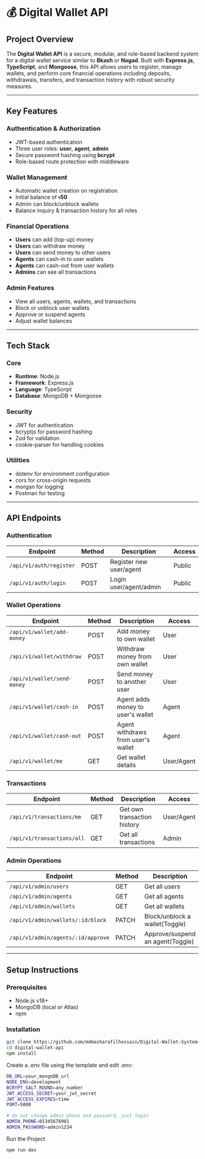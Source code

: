 # 💰 Digital Wallet API

## Project Overview

The **Digital Wallet API** is a secure, modular, and role-based backend system for a digital wallet service similar to **Bkash** or **Nagad**. Built with **Express.js**, **TypeScript**, and **Mongoose**, this API allows users to register, manage wallets, and perform core financial operations including deposits, withdrawals, transfers, and transaction history with robust security measures.

---

## Key Features

### Authentication & Authorization
- JWT-based authentication
- Three user roles: **user**, **agent**, **admin**
- Secure password hashing using **bcrypt**
- Role-based route protection with middleware

### Wallet Management
- Automatic wallet creation on registration
- Initial balance of **৳50**
- Admin can block/unblock wallets
- Balance inquiry & transaction history for all roles

### Financial Operations
- **Users** can add (top-up) money
- **Users** can withdraw money
- **Users** can send money to other users
- **Agents** can cash-in to user wallets
- **Agents** can cash-out from user wallets
- **Admins** can see all transactions

### Admin Features
- View all users, agents, wallets, and transactions
- Block or unblock user wallets
- Approve or suspend agents
- Adjust wallet balances


---

## Tech Stack

### Core
- **Runtime**: Node.js
- **Framework**: Express.js
- **Language**: TypeScript
- **Database**: MongoDB + Mongoose

### Security
- JWT for authentication
- bcryptjs for password hashing
- Zod for validation
- cookie-parser for handling cookies

### Utilities
- dotenv for environment configuration
- cors for cross-origin requests
- morgan for logging
- Postman for testing

---

## API Endpoints

### Authentication

| Endpoint                | Method | Description                | Access  |
|------------------------|--------|----------------------------|---------|
| `/api/v1/auth/register`| POST   | Register new user/agent    | Public  |
| `/api/v1/auth/login`   | POST   | Login user/agent/admin     | Public  |

### Wallet Operations

| Endpoint                      | Method | Description                          | Access     |
|------------------------------|--------|--------------------------------------|------------|
| `/api/v1/wallet/add-money`   | POST   | Add money to own wallet              | User       |
| `/api/v1/wallet/withdraw`    | POST   | Withdraw money from own wallet       | User       |
| `/api/v1/wallet/send-money`  | POST   | Send money to another user           | User       |
| `/api/v1/wallet/cash-in`     | POST   | Agent adds money to user's wallet    | Agent      |
| `/api/v1/wallet/cash-out`    | POST   | Agent withdraws from user's wallet   | Agent      |
| `/api/v1/wallet/me`          | GET    | Get wallet details                   | User/Agent |

### Transactions

| Endpoint                       | Method | Description                   | Access     |
|--------------------------------|--------|-------------------------------|------------|
| `/api/v1/transactions/me`      | GET    | Get own transaction history   | User/Agent |
| `/api/v1/transactions/all`     | GET    | Get all transactions          | Admin      |

### Admin Operations

| Endpoint                                      | Method | Description                            | Access |
|----------------------------------------------|--------|----------------------------------------|--------|
| `/api/v1/admin/users`                         | GET    | Get all users                          | Admin  |
| `/api/v1/admin/agents`                        | GET    | Get all agents                         | Admin  |
| `/api/v1/admin/wallets`                       | GET    | Get all wallets                        | Admin  |
| `/api/v1/admin/wallets/:id/block`             | PATCH  | Block/unblock a wallet(Toggle)                 | Admin  |
| `/api/v1/admin/agents/:id/approve`            | PATCH  | Approve/suspend an agent(Toggle)                | Admin  |

---

## Setup Instructions

### Prerequisites
- Node.js v18+
- MongoDB (local or Atlas)
- npm

### Installation

```bash
git clone https://github.com/mdmasharafilhossain/Digital-Wallet-System-API.git
cd digital-wallet-api
npm install
```

Create a .env file using the template and edit .env:
```bash
DB_URL=your_mongoDB_url
NODE_ENV=development
BCRYPT_SALT_ROUND=any_number
JWT_ACCESS_SECRET=your_jwt_secret
JWT_ACCESS_EXPIRES=time
PORT=5000

# do not chnage admin phone and password, just login 
ADMIN_PHONE=01345678901
ADMIN_PASSWORD=admin1234
```

Run the Project
```bash
npm run dev
```
